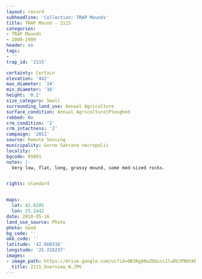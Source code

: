 ```yaml
---
layout: record
subheadline: 'Collection: TRAP Mounds'
title: TRAP Mound - 2115
categories:
- TRAP Mounds
- 2000-2999
header: no
tags:
- ''
trap_id: '2115'

certainty: Certain
elevation: '442'
max_diameter: '24'
min_diameter: '16'
height: '0.2'
size_category: Small
surrounding_land_use: Annual Agriculture
surface_condition: Annual Agriculture|Ploughed
robbed: No
crm_condition: '2'
crm_intactness: '2'
campaign: '2011'
source: Remote Sensing
municipality: Gorno Sahrane necropolis
locality: ''
bgcode: DS001
notes: |-
  Very low, flat, long, grassy mound, some med-sized rocks.


rights: standard


maps:
  lat: 42.6285
  lon: 25.2442
date: 2018-05-16
land_use_source: Photo
photo: Good
bg_code: ''
akb_code: ''
latitude: '42.660316'
longitude: '25.218237'
images:
- image_path: https://drive.google.com/uc?id=0B3Rg88wZDQscc1luRUJPNUtKNmc
  title: 2115_Overview_W.JPG
---
```

